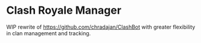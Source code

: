 # Clash Royale Manager

WIP rewrite of https://github.com/chradajan/ClashBot with greater flexibility in clan management and tracking.
